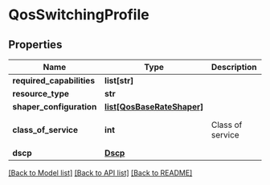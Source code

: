# QosSwitchingProfile

## Properties
Name | Type | Description | Notes
------------ | ------------- | ------------- | -------------
**required_capabilities** | **list[str]** |  | [optional] 
**resource_type** | **str** |  | 
**shaper_configuration** | [**list[QosBaseRateShaper]**](QosBaseRateShaper.md) |  | [optional] 
**class_of_service** | **int** | Class of service | [optional] [default to 0]
**dscp** | [**Dscp**](Dscp.md) |  | [optional] 

[[Back to Model list]](../README.md#documentation-for-models) [[Back to API list]](../README.md#documentation-for-api-endpoints) [[Back to README]](../README.md)

